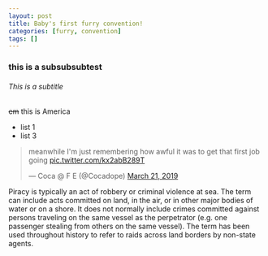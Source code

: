 ```yaml
---
layout: post
title: Baby's first furry convention!
categories: [furry, convention]
tags: []
---
```


### this is a subsubsubtest
###### This is a subtitle

~~em~~ this is America


* list 1
* list 3

<blockquote class="twitter-tweet" data-lang="en"><p lang="en" dir="ltr">meanwhile I&#39;m just remembering how awful it was to get that first job going <a href="https://t.co/kx2abB289T">pic.twitter.com/kx2abB289T</a></p>&mdash; Coca @ F E (@Cocadope) <a href="https://twitter.com/Cocadope/status/1108812335047737344?ref_src=twsrc%5Etfw">March 21, 2019</a></blockquote> <script async src="https://platform.twitter.com/widgets.js" charset="utf-8"></script>


Piracy is typically an act of robbery or criminal violence at sea. The term can include acts committed on land, in the air, or in other major bodies of water or on a shore. It does not normally include crimes committed against persons traveling on the same vessel as the perpetrator (e.g. one passenger stealing from others on the same vessel). The term has been used throughout history to refer to raids across land borders by non-state agents.
